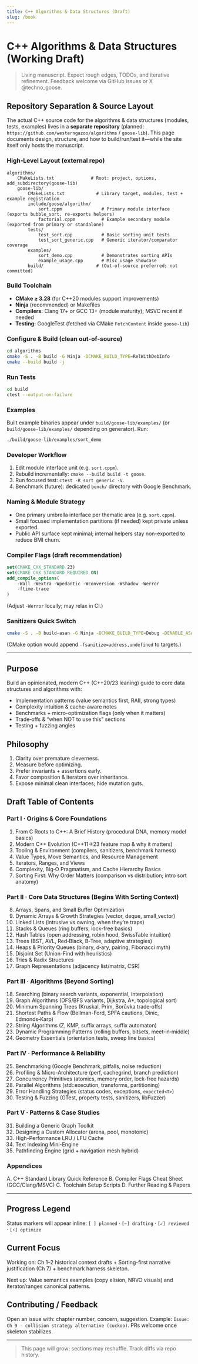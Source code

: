 ```yaml
---
title: C++ Algorithms & Data Structures (Draft)
slug: /book
---
```


# C++ Algorithms & Data Structures (Working Draft)

> Living manuscript. Expect rough edges, TODOs, and iterative refinement. Feedback welcome via GitHub issues or X @techno_goose.

## Repository Separation & Source Layout

The actual C++ source code for the algorithms & data structures (modules, tests, examples) lives in a **separate repository** (planned: `https://github.com/westerngazoo/algorithms` / `goose-lib`). This page documents design, structure, and how to build/run/test it—while the site itself only hosts the manuscript.

### High‑Level Layout (external repo)
```
algorithms/
	CMakeLists.txt              # Root: project, options, add_subdirectory(goose-lib)
	goose-lib/
		CMakeLists.txt            # Library target, modules, test + example registration
		include/goose/algorithm/
			sort.cppm               # Primary module interface (exports bubble_sort, re‑exports helpers)
			factorial.cppm          # Example secondary module (exported from primary or standalone)
		tests/
			test_sort.cpp           # Basic sorting unit tests
			test_sort_generic.cpp   # Generic iterator/comparator coverage
		examples/
			sort_demo.cpp           # Demonstrates sorting APIs
			example_usage.cpp       # Misc usage showcase
		build/                    # (Out-of-source preferred; not committed)
```

### Build Toolchain
- **CMake ≥ 3.28** (for C++20 modules support improvements)
- **Ninja** (recommended) or Makefiles
- **Compilers:** Clang 17+ or GCC 13+ (module maturity); MSVC recent if needed
- **Testing:** GoogleTest (fetched via CMake `FetchContent` inside `goose-lib`)

### Configure & Build (clean out-of-source)
```bash
cd algorithms
cmake -S . -B build -G Ninja -DCMAKE_BUILD_TYPE=RelWithDebInfo
cmake --build build -j
```

### Run Tests
```bash
cd build
ctest --output-on-failure
```

### Examples
Built example binaries appear under `build/goose-lib/examples/` (or `build/goose-lib/examples/` depending on generator). Run:
```bash
./build/goose-lib/examples/sort_demo
```

### Developer Workflow
1. Edit module interface unit (e.g. `sort.cppm`).
2. Rebuild incrementally: `cmake --build build -t goose`.
3. Run focused test: `ctest -R sort_generic -V`.
4. Benchmark (future): dedicated `bench/` directory with Google Benchmark.

### Naming & Module Strategy
- One primary umbrella interface per thematic area (e.g. `sort.cppm`).
- Small focused implementation partitions (if needed) kept private unless exported.
- Public API surface kept minimal; internal helpers stay non-exported to reduce BMI churn.

### Compiler Flags (draft recommendation)
```cmake
set(CMAKE_CXX_STANDARD 23)
set(CMAKE_CXX_STANDARD_REQUIRED ON)
add_compile_options(
	-Wall -Wextra -Wpedantic -Wconversion -Wshadow -Werror
	-ftime-trace
)
```
(Adjust `-Werror` locally; may relax in CI.)

### Sanitizers Quick Switch
```bash
cmake -S . -B build-asan -G Ninja -DCMAKE_BUILD_TYPE=Debug -DENABLE_ASAN=ON
```
(CMake option would append `-fsanitize=address,undefined` to targets.)

---

## Purpose

Build an opinionated, modern C++ (C++20/23 leaning) guide to core data structures and algorithms with:

- Implementation patterns (value semantics first, RAII, strong types)
- Complexity intuition & cache-aware notes
- Benchmarks + micro-optimization flags (only when it matters)
- Trade‑offs & “when NOT to use this” sections
- Testing + fuzzing angles

## Philosophy

1. Clarity over premature cleverness.
2. Measure before optimizing.
3. Prefer invariants + assertions early.
4. Favor composition & iterators over inheritance.
5. Expose minimal clean interfaces; hide mutation guts.

## Draft Table of Contents

### Part I · Origins & Core Foundations
1. From C Roots to C++: A Brief History (procedural DNA, memory model basics)
2. Modern C++ Evolution (C++11→23 feature map & why it matters)
3. Tooling & Environment (compilers, sanitizers, benchmark harness)
4. Value Types, Move Semantics, and Resource Management
5. Iterators, Ranges, and Views
6. Complexity, Big‑O Pragmatism, and Cache Hierarchy Basics
7. Sorting First: Why Order Matters (comparison vs distribution; intro sort anatomy)

### Part II · Core Data Structures (Begins With Sorting Context)
8. Arrays, Spans, and Small Buffer Optimization
9. Dynamic Arrays & Growth Strategies (vector, deque, small_vector)
10. Linked Lists (intrusive vs owning, when they’re traps)
11. Stacks & Queues (ring buffers, lock-free basics)
12. Hash Tables (open addressing, robin hood, SwissTable intuition)
13. Trees (BST, AVL, Red‑Black, B‑Tree, adaptive strategies)
14. Heaps & Priority Queues (binary, d‑ary, pairing, Fibonacci myth)
15. Disjoint Set (Union-Find with heuristics)
16. Tries & Radix Structures
17. Graph Representations (adjacency list/matrix, CSR)

### Part III · Algorithms (Beyond Sorting)
18. Searching (binary search variants, exponential, interpolation)
19. Graph Algorithms (DFS/BFS variants, Dijkstra, A*, topological sort)
20. Minimum Spanning Trees (Kruskal, Prim, Borůvka trade‑offs)
21. Shortest Paths & Flow (Bellman-Ford, SPFA cautions, Dinic, Edmonds‑Karp)
22. String Algorithms (Z, KMP, suffix arrays, suffix automaton)
23. Dynamic Programming Patterns (rolling buffers, bitsets, meet‑in‑middle)
24. Geometry Essentials (orientation tests, sweep line basics)

### Part IV · Performance & Reliability
25. Benchmarking (Google Benchmark, pitfalls, noise reduction)
26. Profiling & Micro-Architecture (perf, cachegrind, branch prediction)
27. Concurrency Primitives (atomics, memory order, lock-free hazards)
28. Parallel Algorithms (std::execution, transforms, partitioning)
29. Error Handling Strategies (status codes, exceptions, `expected<T>`) 
30. Testing & Fuzzing (GTest, property tests, sanitizers, libFuzzer)

### Part V · Patterns & Case Studies
31. Building a Generic Graph Toolkit
32. Designing a Custom Allocator (arena, pool, monotonic)
33. High-Performance LRU / LFU Cache
34. Text Indexing Mini-Engine
35. Pathfinding Engine (grid + navigation mesh hybrid)

### Appendices
A. C++ Standard Library Quick Reference
B. Compiler Flags Cheat Sheet (GCC/Clang/MSVC)
C. Toolchain Setup Scripts
D. Further Reading & Papers

---

## Progress Legend

Status markers will appear inline: `[ ] planned` · `[~] drafting` · `[✓] reviewed` · `[⚡] optimize`

## Current Focus

Working on: Ch 1–2 historical context drafts + Sorting-first narrative justification (Ch 7) + benchmark harness skeleton.

Next up: Value semantics examples (copy elision, NRVO visuals) and iterator/ranges canonical patterns.

## Contributing / Feedback

Open an issue with: chapter number, concern, suggestion. Example: `Issue: Ch 9 - collision strategy alternative (cuckoo)`. PRs welcome once skeleton stabilizes.

---

> This page will grow; sections may reshuffle. Track diffs via repo history.
